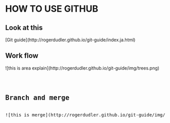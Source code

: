 # HOW TO USE GITHUB

<h2>Look at this</h2>
[Git guide](http://rogerdudler.github.io/git-guide/index.ja.html)

<h2>Work flow</h2>
![this is area explain](http://rogerdudler.github.io/git-guide/img/trees.png)<pre><pre>

<h2>Branch and merge</h2>
![this is merge](http://rogerdudler.github.io/git-guide/img/branches.png)<pre><pre>
